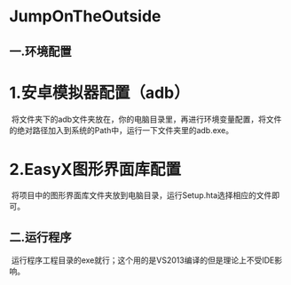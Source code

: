 # JumpOnTheOutside
一.环境配置
-----------------------

1.安卓模拟器配置（adb）
==========================

  将文件夹下的adb文件夹放在，你的电脑目录里，再进行环境变量配置，将文件的绝对路径加入到系统的Path中，运行一下文件夹里的adb.exe。
  
2.EasyX图形界面库配置
==========================

  将项目中的图形界面库文件夹放到电脑目录，运行Setup.hta选择相应的文件即可。
  
二.运行程序
------------------------

  运行程序工程目录的exe就行；这个用的是VS2013编译的但是理论上不受IDE影响。

